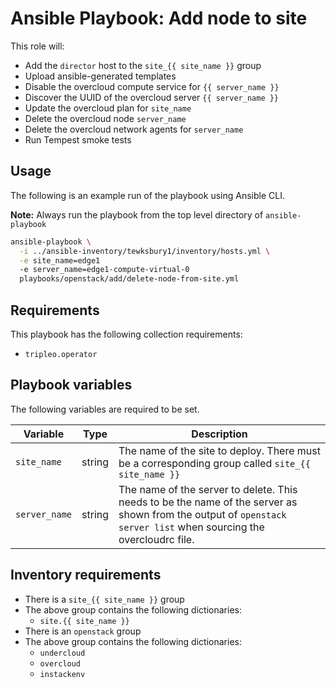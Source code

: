 # Ansible Playbook: Add node to site

This role will:

- Add the `director` host to the `site_{{ site_name }}` group
- Upload ansible-generated templates
- Disable the overcloud compute service for `{{ server_name }}`
- Discover the UUID of the overcloud server `{{ server_name }}`
- Update the overcloud plan for `site_name`
- Delete the overcloud node `server_name`
- Delete the overcloud network agents for `server_name`
- Run Tempest smoke tests

## Usage

The following is an example run of the playbook using Ansible CLI.

**Note:** Always run the playbook from the top level directory of `ansible-playbook`

```sh
ansible-playbook \
  -i ../ansible-inventory/tewksbury1/inventory/hosts.yml \
  -e site_name=edge1
  -e server_name=edge1-compute-virtual-0
  playbooks/openstack/add/delete-node-from-site.yml
```

## Requirements

This playbook has the following collection requirements:

- `tripleo.operator`

## Playbook variables

The following variables are required to be set.

| Variable | Type | Description |
| -------- | ---- | ----------- |
| `site_name` | string | The name of the site to deploy. There must be a corresponding group called `site_{{ site_name }}`
| `server_name` | string | The name of the server to delete. This needs to be the name of the server as shown from the output of `openstack server list` when sourcing the overcloudrc file.

## Inventory requirements

- There is a `site_{{ site_name }}` group
- The above group contains the following dictionaries:
  - `site.{{ site_name }}`
- There is an `openstack` group
- The above group contains the following dictionaries:
  - `undercloud`
  - `overcloud`
  - `instackenv`
